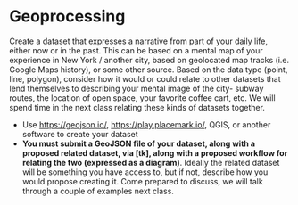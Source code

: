 # Geoprocessing

Create a dataset that expresses a narrative from part of your daily life, either now or in the past. This can be based on a mental map of your experience in New York / another city, based on geolocated map tracks (i.e. Google Maps history), or some other source. Based on the data type (point, line, polygon), consider how it would or could relate to other datasets that lend themselves to describing your mental image of the city- subway routes, the location of open space, your favorite coffee cart, etc. We will spend time in the next class relating these kinds of datasets together. 
- Use https://geojson.io/, https://play.placemark.io/, QGIS, or another software  to create your dataset
- **You must submit a GeoJSON file of your dataset, along with a proposed related dataset, via [tk], along with a proposed workflow for relating the two (expressed as a diagram)**. Ideally the related dataset will be something you have access to, but if not, describe how you would propose creating it. Come prepared to discuss, we will talk through a couple of examples next class.